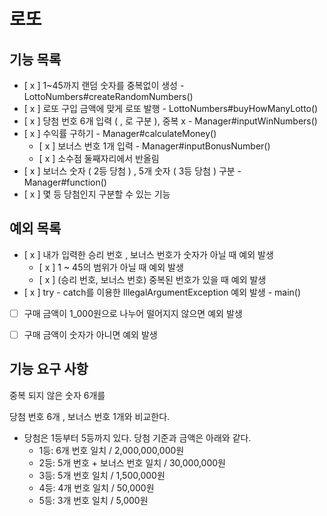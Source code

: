 # 로또 

## 기능 목록

- [ x ] 1~45까지 랜덤 숫자를 중복없이 생성 - LottoNumbers#createRandomNumbers()
- [ x ] 로또 구입 금액에 맞게 로또 발행 - LottoNumbers#buyHowManyLotto()
- [ x ] 당첨 번호 6개 입력 ( , 로 구분 ), 중복 x - Manager#inputWinNumbers()
- [ x ] 수익률 구하기 - Manager#calculateMoney()
  - [ x ] 보너스 번호 1개 입력 - Manager#inputBonusNumber()
  - [ x ] 소수점 둘째자리에서 반올림
- [ x ] 보너스 숫자 ( 2등 당첨 ) , 5개 숫자 ( 3등 당첨 ) 구분 - Manager#function()
- [ x ] 몇 등 당첨인지 구분할 수 있는 기능

## 예외 목록
- [ x ] 내가 입력한 승리 번호 , 보너스 번호가 숫자가 아닐 때 예외 발생
  - [ x ] 1 ~ 45의 범위가 아닐 때 예외 발생
  - [ x ] (승리 번호, 보너스 번호) 중복된 번호가 있을 때 예외 발생
- [ x ] try - catch를 이용한 IllegalArgumentException 예외 발생 - main()
- [ ] 구매 금액이 1_000원으로 나누어 떨어지지 않으면 예외 발생
- [ ] 구매 금액이 숫자가 아니면 예외 발생



## 기능 요구 사항

중복 되지 않은 숫자 6개를 

당첨 번호 6개 , 보너스 번호 1개와 비교한다.

- 당첨은 1등부터 5등까지 있다. 당첨 기준과 금액은 아래와 같다.
    - 1등: 6개 번호 일치 / 2,000,000,000원
    - 2등: 5개 번호 + 보너스 번호 일치 / 30,000,000원
    - 3등: 5개 번호 일치 / 1,500,000원
    - 4등: 4개 번호 일치 / 50,000원
    - 5등: 3개 번호 일치 / 5,000원

